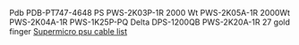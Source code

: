 Pdb PDB-PT747-4648
PS  PWS-2K03P-1R 2000 Wt
PWS-2K05A-1R 2000Wt
PWS-2K04A-1R
PWS-1K25P-PQ Delta DPS-1200QB
PWS-2K20A-1R 27 gold finger
[Supermicro psu cable list](https://www.supermicro.com/products/nfo/files/power_supply/psu_cablelist.pdf) 
